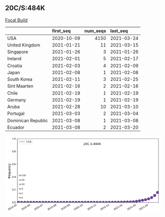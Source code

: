 

## 20C/S:484K
[Focal Build](https://nextstrain.org/groups/neherlab/ncov/20C.S.484K?c=gt-S_484)

|                    | first_seq   |   num_seqs | last_seq   |
|:-------------------|:------------|-----------:|:-----------|
| USA                | 2020-10-09  |       4150 | 2021-03-24 |
| United Kingdom     | 2021-01-21  |         11 | 2021-03-15 |
| Singapore          | 2021-01-26  |          3 | 2021-01-26 |
| Ireland            | 2021-02-01  |          5 | 2021-02-17 |
| Croatia            | 2021-02-03  |          4 | 2021-02-09 |
| Japan              | 2021-02-08  |          1 | 2021-02-08 |
| South Korea        | 2021-02-11  |          3 | 2021-02-25 |
| Sint Maarten       | 2021-02-16  |          2 | 2021-02-16 |
| Chile              | 2021-02-19  |          1 | 2021-02-19 |
| Germany            | 2021-02-19  |          1 | 2021-02-19 |
| Aruba              | 2021-02-28  |         10 | 2021-03-10 |
| Portugal           | 2021-03-03  |          2 | 2021-03-04 |
| Dominican Republic | 2021-03-08  |          1 | 2021-03-08 |
| Ecuador            | 2021-03-08  |          2 | 2021-03-20 |

![Overall trends 20C.S.484K](/overall_trends_figures/overall_trends_20C.S.484K.png)